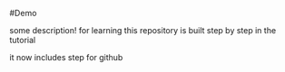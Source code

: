 #Demo

some description!
for learning
this repository is built step by step in the tutorial

it now includes step for github
